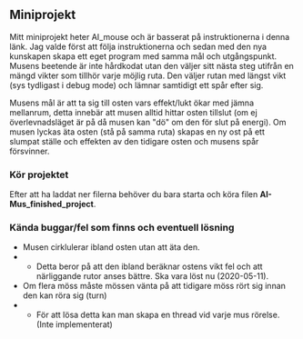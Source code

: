 ## Miniprojekt
Mitt miniprojekt heter AI_mouse och är basserat på instruktionerna i denna länk. Jag valde först att följa instruktionerna och sedan med den nya kunskapen skapa ett eget program med samma mål och utgångspunkt. Musens beetende är inte hårdkodat utan den väljer sitt nästa steg utifrån en mängd vikter som tillhör varje möjlig ruta. Den väljer rutan med längst vikt (sys tydligast i debug mode) och lämnar samtidigt ett spår efter sig.  
  
Musens mål är att ta sig till osten vars effekt/lukt ökar med jämna mellanrum, detta innebär att musen alltid hittar osten tillslut (om ej överlevnadsläget är på då musen kan "dö" om den för slut på energi). Om musen lyckas äta osten (stå på samma ruta) skapas en ny ost på ett slumpat ställe och effekten av den tidigare osten och musens spår försvinner.
### Kör projektet
Efter att ha laddat ner filerna behöver du bara starta och köra filen **AI-Mus_finished_project**.

### Kända buggar/fel som finns och eventuell lösning
* Musen cirklulerar ibland osten utan att äta den.
* * Detta beror på att den ibland beräknar ostens vikt fel och att närliggande rutor anses bättre. Ska vara löst nu (2020-05-11).
* Om flera möss måste mössen vänta på att tidigare möss rört sig innan den kan röra sig (turn)
* * För att lösa detta kan man skapa en thread vid varje mus rörelse. (Inte implementerat)
